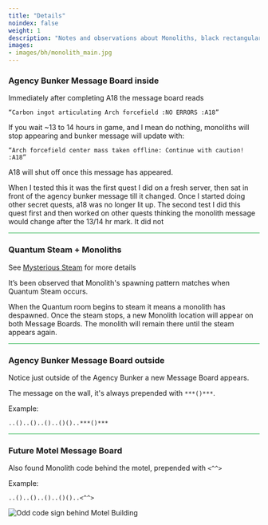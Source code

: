 ```yaml
---
title: "Details"
noindex: false
weight: 1
description: "Notes and observations about Monoliths, black rectangular object with red lettering on the side."
images: 
- images/bh/monolith_main.jpg
---
```


### Agency Bunker Message Board inside

Immediately after completing A18 the message board reads

`“Carbon ingot articulating Arch forcefield :NO ERRORS :A18”`

If you wait ~13 to 14 hours in game, and I mean do nothing, monoliths will stop appearing and bunker message will update with: 

`“Arch forcefield center mass taken offline: Continue with caution! :A18”`

A18 will shut off once this message has appeared.

When I tested this it was the first quest I did on a fresh server, then sat in front of the agency bunker message till it changed. Once I started doing other secret quests, a18 was no longer lit up. 
The second test I did this quest first and then worked on other quests thinking the monolith message would change after the 13/14 hr mark. It did not

<hr style="background-color: #28b44c" size=8>

### Quantum Steam + Monoliths

See [Mysterious Steam](/casebook/quantum/steam/) for more details

It’s been observed that Monolith's spawning pattern matches when Quantum Steam occurs.

When the Quantum room begins to steam it means a monolith has despawned. 
Once the steam stops, a new Monolith location will appear on both Message Boards.
The monolith will remain there until the steam appears again.

<hr style="background-color: #28b44c" size=8>

### Agency Bunker Message Board outside

Notice just outside of the Agency Bunker a new Message Board appears. 

The message on the wall, it's always prepended with `***()***`. 

Example:

`..()..()..()..()()..***()***`

<hr style="background-color: #28b44c" size=8>

### Future Motel Message Board

Also found Monolith code behind the motel, prepended with `<^^>`

Example:

`..()..()..()..()()..<^^>`

![Odd code sign behind Motel Building](/images/bh/monolith_sign_behind_motel.png?width=400px)